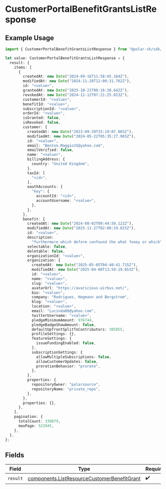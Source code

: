 # CustomerPortalBenefitGrantsListResponse

## Example Usage

```typescript
import { CustomerPortalBenefitGrantsListResponse } from "@polar-sh/sdk/models/operations/customerportalbenefitgrantslist.js";

let value: CustomerPortalBenefitGrantsListResponse = {
  result: {
    items: [
      {
        createdAt: new Date("2024-09-16T11:58:45.164Z"),
        modifiedAt: new Date("2024-11-28T12:00:31.762Z"),
        id: "<value>",
        grantedAt: new Date("2025-10-21T00:16:38.642Z"),
        revokedAt: new Date("2024-11-12T07:21:25.023Z"),
        customerId: "<value>",
        benefitId: "<value>",
        subscriptionId: "<value>",
        orderId: "<value>",
        isGranted: false,
        isRevoked: false,
        customer: {
          createdAt: new Date("2023-09-28T15:19:07.865Z"),
          modifiedAt: new Date("2024-05-22T05:35:27.965Z"),
          id: "<value>",
          email: "Benton.Maggio15@yahoo.com",
          emailVerified: false,
          name: "<value>",
          billingAddress: {
            country: "United Kingdom",
          },
          taxId: [
            "<id>",
          ],
          oauthAccounts: {
            "key": {
              accountId: "<id>",
              accountUsername: "<value>",
            },
          },
        },
        benefit: {
          createdAt: new Date("2024-08-02T09:44:59.122Z"),
          modifiedAt: new Date("2025-11-27T02:08:19.815Z"),
          id: "<value>",
          description:
            "furthermore which deform confound the what fooey or which",
          selectable: false,
          deletable: false,
          organizationId: "<value>",
          organization: {
            createdAt: new Date("2025-05-05T04:40:41.715Z"),
            modifiedAt: new Date("2025-04-08T13:59:19.653Z"),
            id: "<value>",
            name: "<value>",
            slug: "<value>",
            avatarUrl: "https://avaricious-airbus.net/",
            bio: "<value>",
            company: "Rodriguez, Hegmann and Bergstrom",
            blog: "<value>",
            location: "<value>",
            email: "Lucinda88@yahoo.com",
            twitterUsername: "<value>",
            pledgeMinimumAmount: 976744,
            pledgeBadgeShowAmount: false,
            defaultUpfrontSplitToContributors: 305855,
            profileSettings: {},
            featureSettings: {
              issueFundingEnabled: false,
            },
            subscriptionSettings: {
              allowMultipleSubscriptions: false,
              allowCustomerUpdates: false,
              prorationBehavior: "prorate",
            },
          },
          properties: {
            repositoryOwner: "polarsource",
            repositoryName: "private_repo",
          },
        },
        properties: {},
      },
    ],
    pagination: {
      totalCount: 330879,
      maxPage: 522945,
    },
  },
};
```

## Fields

| Field                                                                                                      | Type                                                                                                       | Required                                                                                                   | Description                                                                                                |
| ---------------------------------------------------------------------------------------------------------- | ---------------------------------------------------------------------------------------------------------- | ---------------------------------------------------------------------------------------------------------- | ---------------------------------------------------------------------------------------------------------- |
| `result`                                                                                                   | [components.ListResourceCustomerBenefitGrant](../../models/components/listresourcecustomerbenefitgrant.md) | :heavy_check_mark:                                                                                         | N/A                                                                                                        |